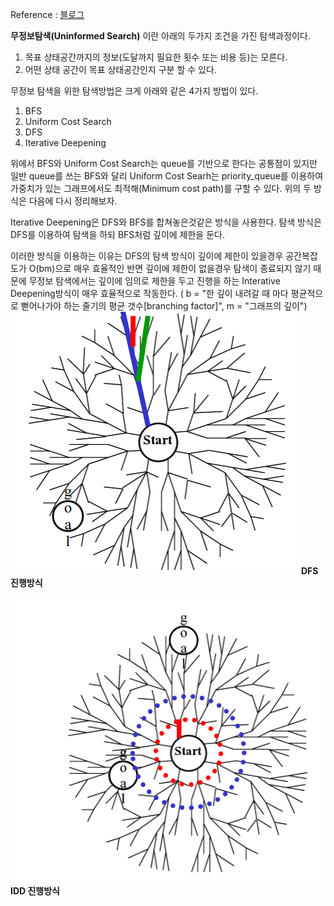 Reference : [블로그](https://blog.ilkyu.kr/entry/%EC%9D%B8%EA%B3%B5%EC%A7%80%EB%8A%A5-%EB%AC%B4%EC%A0%95%EB%B3%B4%ED%83%90%EC%83%89Uninformed-Search)

**무정보탐색(Uninformed Search)** 이란 아래의 두가지 조건을 가진 탐색과정이다. 
1. 목표 상태공간까지의 정보(도달까지 필요한 횟수 또는 비용 등)는 모른다.
2. 어떤 상태 공간이 목표 상태공간인지 구분 할 수 있다.

무정보 탐색을 위한 탐색방법은 크게 아래와 같은 4가지 방법이 있다.
1. BFS
2. Uniform Cost Search
3. DFS
4. Iterative Deepening

위에서 BFS와 Uniform Cost Search는 queue를 기반으로 한다는 공통점이 있지만 일반 queue를 쓰는 BFS와 달리 Uniform Cost Searh는 priority_queue를 이용하여 가중치가 있는 그래프에서도 최적해(Minimum cost path)를 구할 수 있다. 위의 두 방식은 다음에 다시 정리해보자.

Iterative Deepening은 DFS와 BFS를 합쳐놓은것같은 방식을 사용한다.
탐색 방식은 DFS를 이용하여 탐색을 하되 BFS처럼 깊이에 제한을 둔다.

이러한 방식을 이용하는 이유는 DFS의 탐색 방식이 깊이에 제한이 있을경우 공간복잡도가 O(bm)으로 매우 효율적인 반면 깊이에 제한이 없을경우 탐색이 종료되지 않기 때문에 무정보 탐색에서는 깊이에 임의로 제한을 두고 진행을 하는 Interative Deepening방식이 매우 효율적으로 작동한다. ( b = "한 깊이 내려갈 때 마다 평균적으로 뻗어나가야 하는 줄기의 평균 갯수[branching factor]", m = "그래프의 깊이")
![DFS](../images/DFS.png)
**DFS 진행방식**

![IDD](../images/IDD.png)
**IDD 진행방식**

